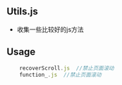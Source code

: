 ## Utils.js
* 收集一些比较好的js方法






##  Usage
```javascript
	recoverScroll.js  //禁止页面滚动
	function_.js  //禁止页面滚动